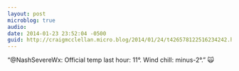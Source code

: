 ```yaml
---
layout: post
microblog: true
audio: 
date: 2014-01-23 23:52:04 -0500
guid: http://craigmcclellan.micro.blog/2014/01/24/t426578122516234242.html
---
```

“@NashSevereWx: Official temp last hour: 11°. Wind chill: minus-2°.” 🙀
